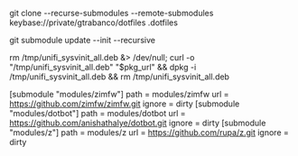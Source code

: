 git clone --recurse-submodules --remote-submodules keybase://private/gtrabanco/dotfiles .dotfiles

git submodule update --init --recursive

rm /tmp/unifi_sysvinit_all.deb &> /dev/null; curl -o "/tmp/unifi_sysvinit_all.deb" "$pkg_url" && dpkg -i /tmp/unifi_sysvinit_all.deb && rm /tmp/unifi_sysvinit_all.deb

[submodule "modules/zimfw"]
	path = modules/zimfw
	url = https://github.com/zimfw/zimfw.git
	ignore = dirty
[submodule "modules/dotbot"]
	path = modules/dotbot
	url = https://github.com/anishathalye/dotbot.git
	ignore = dirty
[submodule "modules/z"]
	path = modules/z
	url = https://github.com/rupa/z.git
	ignore = dirty
